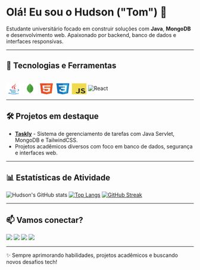 # Olá! Eu sou o Hudson ("Tom") 👋

Estudante universitário focado em construir soluções com **Java**, **MongoDB** e desenvolvimento web. Apaixonado por backend, banco de dados e interfaces responsivas.

---

## 🚀 Tecnologias e Ferramentas

<div style="display: inline_block"><br>
  <img align="center" alt="Java" height="30" width="40" src="https://raw.githubusercontent.com/devicons/devicon/master/icons/java/java-original.svg" />
  <img align="center" alt="MongoDB" height="30" width="40" src="https://raw.githubusercontent.com/devicons/devicon/master/icons/mongodb/mongodb-original.svg" />
  <img align="center" alt="HTML5" height="30" width="40" src="https://raw.githubusercontent.com/devicons/devicon/master/icons/html5/html5-original.svg" />
  <img align="center" alt="CSS3" height="30" width="40" src="https://raw.githubusercontent.com/devicons/devicon/master/icons/css3/css3-original.svg" />
  <img align="center" alt="JavaScript" height="30" width="40" src="https://raw.githubusercontent.com/devicons/devicon/master/icons/javascript/javascript-original.svg" />
  <img aling="center" alt="React" height="30" width="40" src="https://cdn.jsdelivr.net/gh/devicons/devicon@latest/icons/react/react-original.svg" />

</div>

---

## 🛠️ Projetos em destaque

- [**Taskly**](https://github.com/Hudsonsilv2/Taskly) - Sistema de gerenciamento de tarefas com Java Servlet, MongoDB e TailwindCSS.
- Projetos acadêmicos diversos com foco em banco de dados, segurança e interfaces web.

---

## 📊 Estatísticas de Atividade

![Hudson's GitHub stats](https://github-readme-stats.vercel.app/api?username=HudsonSilv2&show_icons=true&theme=radical)
[![Top Langs](https://github-readme-stats.vercel.app/api/top-langs/?username=HudsonSilv2&layout=donut)](https://github.com/HudsonSilv2)
[![GitHub Streak](https://github-readme-streak-stats.herokuapp.com?user=HudsonSilv2&locale=pt_BR)](https://git.io/streak-stats)

---

## 📫 Vamos conectar?

<a href="https://www.linkedin.com/in/hudson-silva-16b1982a0/" target="_blank"><img src="https://img.shields.io/badge/-LinkedIn-%230077B5?style=for-the-badge&logo=linkedin&logoColor=white" /></a>
<a href="https://www.instagram.com/hudson_xyuu/" target="_blank"><img src="https://img.shields.io/badge/-Instagram-%23E4405F?style=for-the-badge&logo=instagram&logoColor=white" /></a>
<a href="https://www.youtube.com/@beargosth_games9206" target="_blank"><img src="https://img.shields.io/badge/YouTube-FF0000?style=for-the-badge&logo=youtube&logoColor=white" /></a>
<a href="mailto:hudson@gmail.com"><img src="https://img.shields.io/badge/-Email-%23D44638?style=for-the-badge&logo=gmail&logoColor=white" /></a>

---

✨ Sempre aprimorando habilidades, projetos acadêmicos e buscando novos desafios tech!

